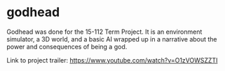 # godhead
Godhead was done for the 15-112 Term Project. It is an environment simulator, a 3D world, and a basic AI wrapped up in a narrative about the power and consequences of being a god.

Link to project trailer:
https://www.youtube.com/watch?v=O1zVOWSZZTI
